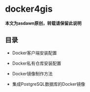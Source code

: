 # docker4gis

**本文为asdawn原创，转载请保留此说明**


## 目录

+ Docker客户端安装配置

+ Docker私有仓库安装配置

+ Docker镜像制作方法

+ 集成PostgreSQL数据库的Docker镜像


